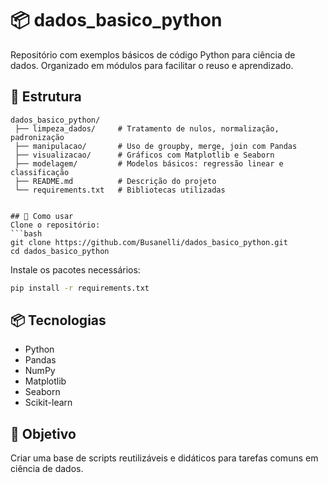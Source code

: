 # 📦 dados_basico_python
Repositório com exemplos básicos de código Python para ciência de dados. Organizado em módulos para facilitar o reuso e aprendizado.

## 📁 Estrutura

```plaintext
dados_basico_python/
 ├── limpeza_dados/     # Tratamento de nulos, normalização, padronização
 ├── manipulacao/       # Uso de groupby, merge, join com Pandas
 ├── visualizacao/      # Gráficos com Matplotlib e Seaborn
 ├── modelagem/         # Modelos básicos: regressão linear e classificação
 ├── README.md          # Descrição do projeto
 └── requirements.txt   # Bibliotecas utilizadas


## 🚀 Como usar
Clone o repositório:
```bash
git clone https://github.com/Busanelli/dados_basico_python.git
cd dados_basico_python
```

Instale os pacotes necessários:
```bash
pip install -r requirements.txt
```

## 📦 Tecnologias
- Python
- Pandas
- NumPy
- Matplotlib
- Seaborn
- Scikit-learn

## 🧠 Objetivo
Criar uma base de scripts reutilizáveis e didáticos para tarefas comuns em ciência de dados.
